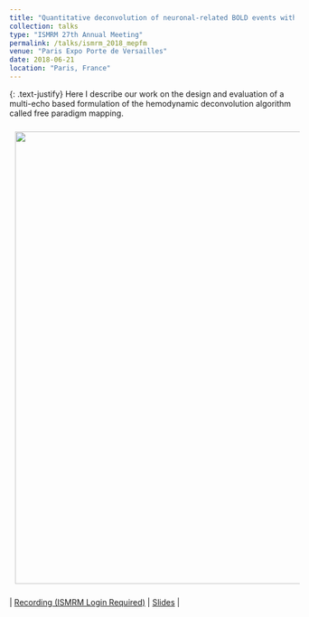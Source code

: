 ```yaml
---
title: "Quantitative deconvolution of neuronal-related BOLD events with multi-echo sparse free paradigm mapping"
collection: talks
type: "ISMRM 27th Annual Meeting"
permalink: /talks/ismrm_2018_mepfm
venue: "Paris Expo Porte de Versailles"
date: 2018-06-21
location: "Paris, France"
---
```


{: .text-justify}
Here I describe our work on the design and evaluation of a multi-echo based formulation of the hemodynamic deconvolution algorithm called free paradigm mapping.

<img align="center" src="https://javiergcas.github.io/images/talks/ismrm_2018_mepfm.png" width="800 px" style="padding: 10px">

| [Recording (ISMRM Login Required)](https://cds.ismrm.org/protected/18MPresentations/abstracts/1124.html) | [Slides](https://javiergcas.github.io/files/talks/ismrm_2018_mepfm.pdf) |